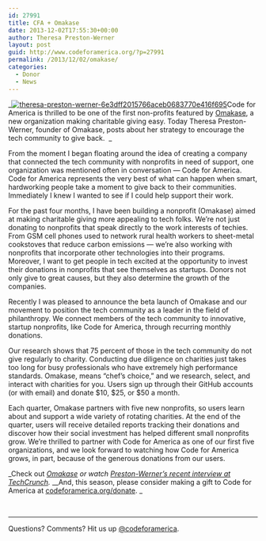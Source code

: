 ```yaml
---
id: 27991
title: CFA + Omakase
date: 2013-12-02T17:55:30+00:00
author: Theresa Preston-Werner
layout: post
guid: http://www.codeforamerica.org/?p=27991
permalink: /2013/12/02/omakase/
categories:
  - Donor
  - News
---
```

_[<img class="alignleft size-medium wp-image-27992" alt="theresa-preston-werner-6e3dff2015766aceb0683770e416f695" src="http://www.codeforamerica.org/wp-content/uploads/2013/12/theresa-preston-werner-6e3dff2015766aceb0683770e416f695-225x300.jpg" />](http://www.codeforamerica.org/wp-content/uploads/2013/12/theresa-preston-werner-6e3dff2015766aceb0683770e416f695.jpg)Code for America is thrilled to be one of the first non-profits featured by [Omakase](https://omakasecharity.org), a new organization making charitable giving easy. Today Theresa Preston-Werner, founder of Omakase, posts about her strategy to encourage the tech community to give back.  _

From the moment I began floating around the idea of creating a company that connected the tech community with nonprofits in need of support, one organization was mentioned often in conversation &mdash; Code for America. Code for America represents the very best of what can happen when smart, hardworking people take a moment to give back to their communities. Immediately I knew I wanted to see if I could help support their work.

For the past four months, I have been building a nonprofit (Omakase) aimed at making charitable giving more appealing to tech folks. We’re not just donating to nonprofits that speak directly to the work interests of techies. From GSM cell phones used to network rural health workers to sheet-metal cookstoves that reduce carbon emissions &mdash; we’re also working with nonprofits that incorporate other technologies into their programs. Moreover, I want to get people in tech excited at the opportunity to invest their donations in nonprofits that see themselves as startups. Donors not only give to great causes, but they also determine the growth of the companies.

Recently I was pleased to announce the beta launch of Omakase and our movement to position the tech community as a leader in the field of philanthropy. We connect members of the tech community to innovative, startup nonprofits, like Code for America, through recurring monthly donations.

Our research shows that 75 percent of those in the tech community do not give regularly to charity. Conducting due diligence on charities just takes too long for busy professionals who have extremely high performance standards. Omakase, means “chef’s choice,” and we research, select, and interact with charities for you. Users sign up through their GitHub accounts (or with email) and donate $10, $25, or $50 a month.

Each quarter, Omakase partners with five new nonprofits, so users learn about and support a wide variety of rotating charities. At the end of the quarter, users will receive detailed reports tracking their donations and discover how their social investment has helped different small nonprofits grow. We’re thrilled to partner with Code for America as one of our first five organizations, and we look forward to watching how Code for America grows, in part, because of the generous donations from our users.

_Check out _[Omakase](https://omakasecharity.org) or watch [Preston-Werner&#8217;s recent interview at TechCrunch](http://techcrunch.com/2013/11/27/omakase-charity-tech-industry/)._ __And, this season, please consider making a gift to Code for America at <a href="http://codeforamerica.org/donate" target="_blank">codeforamerica.org/donate</a>. _

&nbsp;

* * *

Questions? Comments? Hit us up <a href="http://twitter.com/codeforamerica" target="_blank">@codeforamerica</a>.